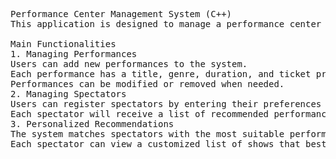<pre>
Performance Center Management System (C++)
This application is designed to manage a performance center that hosts circus, opera, and theater shows. Using Object-Oriented Programming (OOP) in C++, the system allows users to add performances, register spectators, and provide personalized recommendations based on their preferences and requirements.

Main Functionalities
1. Managing Performances
Users can add new performances to the system.
Each performance has a title, genre, duration, and ticket price.
Performances can be modified or removed when needed.
2. Managing Spectators
Users can register spectators by entering their preferences (e.g., preferred genres, ticket budget, seating preferences).
Each spectator will receive a list of recommended performances based on their preferences.
3. Personalized Recommendations
The system matches spectators with the most suitable performances, taking into account their preferences and constraints (budget, genre, etc.).
Each spectator can view a customized list of shows that best fit their profile.
</pre>
